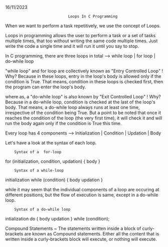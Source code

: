 16/11/2023

                                Loops In C Programming

When we want to perform a task repetitively, we use the concept of Loops.

Loops in programming allows the user to perform a task or a set of tasks multiple times, that too without writing the same code multiple times. Just write the code a single time and it will run it until you say to stop.

In C programming, there are three loops in total -->
while loop | for loop | do-while loop

"while loop" and for loop are collectively known as "Entry Controlled Loop" !
Why? Because in these loops, entry in the loop's body is allowed only if the condition is True. That means, condition in these loops is checked first, then the program can enter the loop's body.

where as, a "do-while loop" is also known by "Exit Controlled Loop" !
Why? Because in a do-while loop, condition is checked at the last of the loop's body. That means, a do-while loop always runs at least one time, irrespective of the condition being True. But a point to be noted that once it reaches the condition of the loop (the very first time), it will check it and will run the body again only if the condition is True this time.

Every loop has 4 components -->
Initialization | Condition | Updation | Body

Let's have a look at the syntax of each loop.

        Syntax of a  for-loop

for (initialization, condition, updation)
{
    body
}

        Syntax of a while-loop

initialization
while (condition)
{
    body
    updation
}

while it may seem that the individual components of a loop are occuring at different positions, but the flow of execution is same, except in a do-while loop.

        Syntax of a do-while loop

intialization
do {
    body
    updation
} while (condition);

Compound Statements ~
The statements written inside a block of curly-brackets are known as Compound statements. Either all the content that is written inside a curly-brackets block will execute, or nothing will execute. 